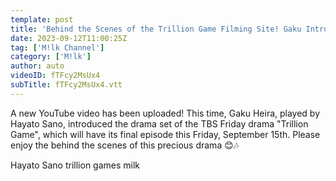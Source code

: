 ```yaml
---
template: post
title: 'Behind the Scenes of the Trillion Game Filming Site! Gaku Introduced Us to His Special Set.'
date: 2023-09-12T11:00:25Z
tag: ['M!lk Channel']
category: ['M!lk']
author: auto 
videoID: fTFcy2MsUx4
subTitle: fTFcy2MsUx4.vtt
---
```

A new YouTube video has been uploaded! This time, Gaku Heira, played by Hayato Sano, introduced the drama set of the TBS Friday drama "Trillion Game", which will have its final episode this Friday, September 15th.
Please enjoy the behind the scenes of this precious drama 😊🎶

Hayato Sano
trillion games
milk
